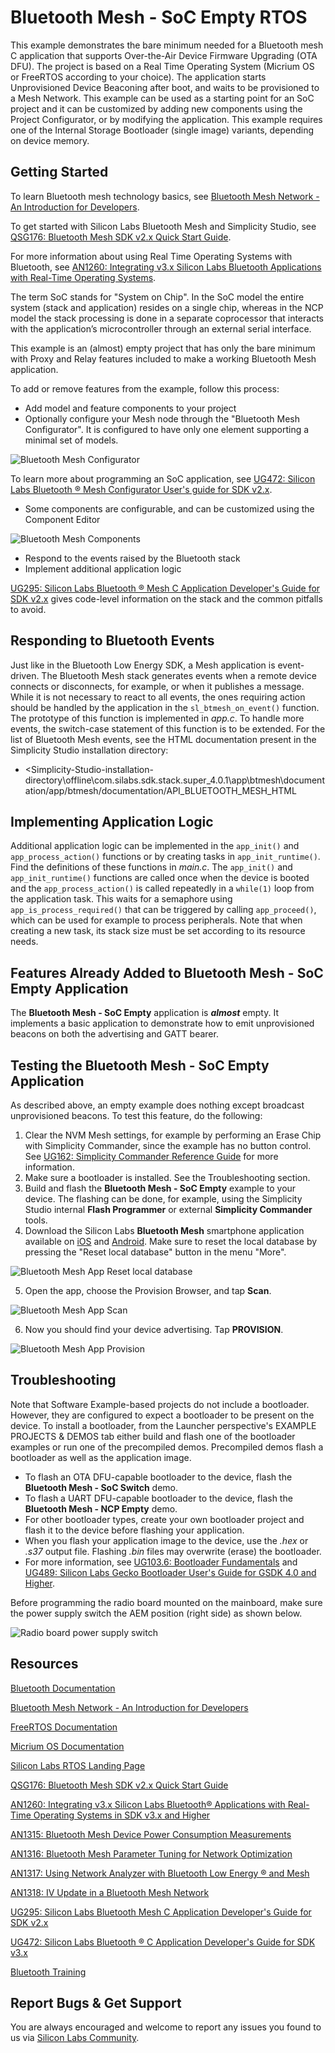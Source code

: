# Bluetooth Mesh - SoC Empty RTOS

This example demonstrates the bare minimum needed for a Bluetooth mesh C application that supports Over-the-Air Device Firmware Upgrading (OTA DFU). The project is based on a Real Time Operating System (Micrium OS or FreeRTOS according to your choice). The application starts Unprovisioned Device Beaconing after boot, and waits to be provisioned to a Mesh Network. This example can be used as a starting point for an SoC project and it can be customized by adding new components using the Project Configurator, or by modifying the application. This example requires one of the Internal Storage Bootloader (single image) variants, depending on device memory.

## Getting Started

To learn Bluetooth mesh technology basics, see [Bluetooth Mesh Network - An Introduction for Developers](https://www.bluetooth.com/wp-content/uploads/2019/03/Mesh-Technology-Overview.pdf).

To get started with Silicon Labs Bluetooth Mesh and Simplicity Studio, see [QSG176: Bluetooth Mesh SDK v2.x Quick Start Guide](https://www.silabs.com/documents/public/quick-start-guides/qsg176-bluetooth-mesh-sdk-v2x-quick-start-guide.pdf).

For more information about using Real Time Operating Systems with Bluetooth, see [AN1260: Integrating v3.x Silicon Labs Bluetooth Applications with Real-Time Operating Systems](https://www.silabs.com/documents/public/application-notes/an1260-integrating-v3x-bluetooth-applications-with-rtos.pdf).

The term SoC stands for "System on Chip". In the SoC model the entire system (stack and application) resides on a single chip, whereas in the NCP model the stack processing is done in a separate coprocessor that interacts with the application’s microcontroller through an external serial interface.

This example is an (almost) empty project that has only the bare minimum with Proxy and Relay features included to make a working Bluetooth Mesh application.

To add or remove features from the example, follow this process:

- Add model and feature components to your project
- Optionally configure your Mesh node through the "Bluetooth Mesh Configurator". It is configured to have only one element supporting a minimal set of models.

![Bluetooth Mesh Configurator](readme_img1.png)

To learn more about programming an SoC application, see [UG472: Silicon Labs Bluetooth ® Mesh Configurator User's guide for SDK v2.x](https://www.silabs.com/documents/public/user-guides/ug472-bluetooth-mesh-v2x-node-configuration-users-guide.pdf).

- Some components are configurable, and can be customized using the Component Editor

![Bluetooth Mesh Components](readme_img2.png)

- Respond to the events raised by the Bluetooth stack
- Implement additional application logic

[UG295: Silicon Labs Bluetooth ® Mesh C Application Developer's Guide for SDK v2.x](https://www.silabs.com/documents/public/user-guides/ug295-bluetooth-mesh-dev-guide.pdf) gives code-level information on the stack and the common pitfalls to avoid.

## Responding to Bluetooth Events

Just like in the Bluetooth Low Energy SDK, a Mesh application is event-driven. The Bluetooth Mesh stack generates events when a remote device connects or disconnects, for example, or when it publishes a message. While it is not necessary to react to all events, the ones requiring action should be handled by the application in the `sl_btmesh_on_event()` function. The prototype of this function is implemented in *app.c*. To handle more events, the switch-case statement of this function is to be extended. For the list of Bluetooth Mesh events, see the HTML documentation present in the Simplicity Studio installation directory:

* <Simplicity-Studio-installation-directory\offline\com.silabs.sdk.stack.super_4.0.1\app\btmesh\documentation<SDK-installation-location>/app/btmesh/documentation/API_BLUETOOTH_MESH_HTML

## Implementing Application Logic

Additional application logic can be implemented in the `app_init()` and `app_process_action()` functions or by creating tasks in `app_init_runtime()`. Find the definitions of these functions in *main.c*. The `app_init()` and  `app_init_runtime()` functions are called once when the device is booted and the `app_process_action()` is called repeatedly in a `while(1)` loop from the application task. This waits for a semaphore using `app_is_process_required()` that can be triggered by calling `app_proceed()`, which can be used for example to process peripherals. Note that when creating a new task, its stack size must be set according to its resource needs.

## Features Already Added to Bluetooth Mesh - SoC Empty Application

The **Bluetooth Mesh - SoC Empty** application is ***almost*** empty. It implements a basic application to demonstrate how to emit unprovisioned beacons on both the advertising and GATT bearer.

## Testing the Bluetooth Mesh - SoC Empty Application

As described above, an empty example does nothing except broadcast unprovisioned beacons. To test this feature, do the following:

1. Clear the NVM Mesh settings, for example by performing an Erase Chip with Simplicity Commander, since the example has no button control. See [UG162: Simplicity Commander Reference Guide](https://www.silabs.com/documents/public/user-guides/ug162-simplicity-commander-reference-guide.pdf) for more information.
2. Make sure a bootloader is installed. See the Troubleshooting section.
3. Build and flash the **Bluetooth Mesh - SoC Empty** example to your device. The flashing can be done, for example, using the Simplicity Studio internal **Flash Programmer** or external **Simplicity Commander** tools.
4. Download the Silicon Labs **Bluetooth Mesh** smartphone application available on [iOS](https://apps.apple.com/us/app/bluetooth-mesh-by-silicon-labs/id1411352948) and [Android](https://play.google.com/store/apps/details?id=com.siliconlabs.bluetoothmesh). Make sure to reset the local database by pressing the "Reset local database" button in the menu "More".

![Bluetooth Mesh App Reset local database](readme_img3.png)

5. Open the app, choose the Provision Browser, and tap **Scan**.

![Bluetooth Mesh App Scan](readme_img4.png)

6. Now you should find your device advertising. Tap **PROVISION**.

![Bluetooth Mesh App Provision](readme_img5.png)

## Troubleshooting

Note that Software Example-based projects do not include a bootloader. However, they are configured to expect a bootloader to be present on the device. To install a bootloader, from the Launcher perspective's EXAMPLE PROJECTS & DEMOS tab either build and flash one of the bootloader examples or run one of the precompiled demos. Precompiled demos flash a bootloader as well as the application image.

- To flash an OTA DFU-capable bootloader to the device, flash the **Bluetooth Mesh - SoC Switch** demo.
- To flash a UART DFU-capable bootloader to the device, flash the **Bluetooth Mesh - NCP Empty** demo.
- For other bootloader types, create your own bootloader project and flash it to the device before flashing your application.
- When you flash your application image to the device, use the *.hex* or *.s37* output file. Flashing *.bin* files may overwrite (erase) the bootloader.
- For more information, see [UG103.6: Bootloader Fundamentals](https://www.silabs.com/documents/public/user-guides/ug103-06-fundamentals-bootloading.pdf) and [UG489: Silicon Labs Gecko Bootloader User's Guide for GSDK 4.0 and Higher](https://cn.silabs.com/documents/public/user-guides/ug489-gecko-bootloader-user-guide-gsdk-4.pdf).

Before programming the radio board mounted on the mainboard, make sure the power supply switch the AEM position (right side) as shown below.

![Radio board power supply switch](readme_img0.png)

## Resources

[Bluetooth Documentation](https://docs.silabs.com/bluetooth/latest/)

[Bluetooth Mesh Network - An Introduction for Developers](https://www.bluetooth.com/wp-content/uploads/2019/03/Mesh-Technology-Overview.pdf)

[FreeRTOS Documentation](https://freertos.org/Documentation/02-Kernel/01-About-the-FreeRTOS-kernel/01-FreeRTOS-kernel)

[Micrium OS Documentation](https://docs.silabs.com/micrium/latest/micrium-general-concepts/)

[Silicon Labs RTOS Landing Page](https://www.silabs.com/developers/rtos)

[QSG176: Bluetooth Mesh SDK v2.x Quick Start Guide](https://www.silabs.com/documents/public/quick-start-guides/qsg176-bluetooth-mesh-sdk-v2x-quick-start-guide.pdf)

[AN1260: Integrating v3.x Silicon Labs Bluetooth® Applications with Real-Time Operating Systems in SDK v3.x and Higher](https://www.silabs.com/documents/public/application-notes/an1260-integrating-v3x-bluetooth-applications-with-rtos.pdf)

[AN1315: Bluetooth Mesh Device Power Consumption Measurements](https://www.silabs.com/documents/public/application-notes/an1315-bluetooth-mesh-power-consumption-measurements.pdf)

[AN1316: Bluetooth Mesh Parameter Tuning for Network Optimization](https://www.silabs.com/documents/public/application-notes/an1316-bluetooth-mesh-network-optimization.pdf)

[AN1317: Using Network Analyzer with Bluetooth Low Energy ® and Mesh](https://www.silabs.com/documents/public/application-notes/an1317-network-analyzer-with-bluetooth-mesh-le.pdf)

[AN1318: IV Update in a Bluetooth Mesh Network](https://www.silabs.com/documents/public/application-notes/an1318-bluetooth-mesh-iv-update.pdf)

[UG295: Silicon Labs Bluetooth Mesh C Application Developer's Guide for SDK v2.x](https://www.silabs.com/documents/public/user-guides/ug295-bluetooth-mesh-dev-guide.pdf)

[UG472: Silicon Labs Bluetooth ® C Application Developer's Guide for SDK v3.x](https://www.silabs.com/documents/public/user-guides/ug434-bluetooth-c-soc-dev-guide-sdk-v3x.pdf)

[Bluetooth Training](https://www.silabs.com/support/training/bluetooth)

## Report Bugs & Get Support

You are always encouraged and welcome to report any issues you found to us via [Silicon Labs Community](https://www.silabs.com/community).

